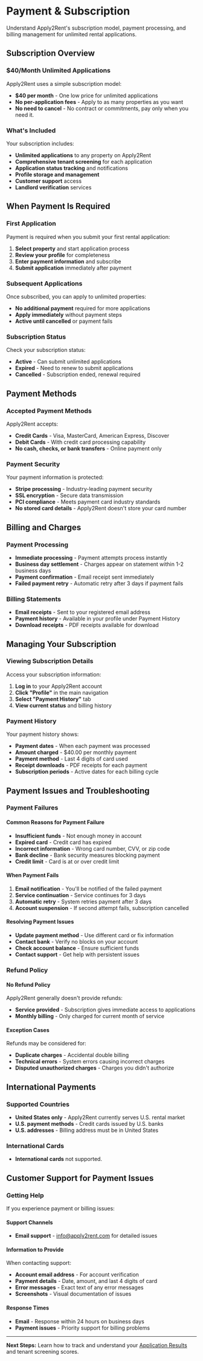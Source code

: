 # Payment & Subscription

Understand Apply2Rent's subscription model, payment processing, and billing management for unlimited rental applications.

## Subscription Overview

### $40/Month Unlimited Applications
Apply2Rent uses a simple subscription model:
- **$40 per month** - One low price for unlimited applications
- **No per-application fees** - Apply to as many properties as you want
- **No need to cancel** - No contract or commitments, pay only when you need it.


### What's Included
Your subscription includes:
- **Unlimited applications** to any property on Apply2Rent
- **Comprehensive tenant screening** for each application
- **Application status tracking** and notifications
- **Profile storage and management**
- **Customer support** access
- **Landlord verification** services

## When Payment Is Required

### First Application
Payment is required when you submit your first rental application:
1. **Select property** and start application process
2. **Review your profile** for completeness
3. **Enter payment information** and subscribe
4. **Submit application** immediately after payment

### Subsequent Applications
Once subscribed, you can apply to unlimited properties:
- **No additional payment** required for more applications
- **Apply immediately** without payment steps
- **Active until cancelled** or payment fails

### Subscription Status
Check your subscription status:
- **Active** - Can submit unlimited applications
- **Expired** - Need to renew to submit applications
- **Cancelled** - Subscription ended, renewal required

## Payment Methods

### Accepted Payment Methods
Apply2Rent accepts:
- **Credit Cards** - Visa, MasterCard, American Express, Discover
- **Debit Cards** - With credit card processing capability
- **No cash, checks, or bank transfers** - Online payment only

### Payment Security
Your payment information is protected:
- **Stripe processing** - Industry-leading payment security
- **SSL encryption** - Secure data transmission
- **PCI compliance** - Meets payment card industry standards
- **No stored card details** - Apply2Rent doesn't store your card number

## Billing and Charges


### Payment Processing
- **Immediate processing** - Payment attempts process instantly
- **Business day settlement** - Charges appear on statement within 1-2 business days
- **Payment confirmation** - Email receipt sent immediately
- **Failed payment retry** - Automatic retry after 3 days if payment fails

### Billing Statements
- **Email receipts** - Sent to your registered email address
- **Payment history** - Available in your profile under Payment History
- **Download receipts** - PDF receipts available for download

## Managing Your Subscription

### Viewing Subscription Details
Access your subscription information:
1. **Log in** to your Apply2Rent account
2. **Click "Profile"** in the main navigation
3. **Select "Payment History"** tab
4. **View current status** and billing history

### Payment History
Your payment history shows:
- **Payment dates** - When each payment was processed
- **Amount charged** - $40.00 per monthly payment
- **Payment method** - Last 4 digits of card used
- **Receipt downloads** - PDF receipts for each payment
- **Subscription periods** - Active dates for each billing cycle

## Payment Issues and Troubleshooting

### Payment Failures

#### **Common Reasons for Payment Failure**
- **Insufficient funds** - Not enough money in account
- **Expired card** - Credit card has expired
- **Incorrect information** - Wrong card number, CVV, or zip code
- **Bank decline** - Bank security measures blocking payment
- **Credit limit** - Card is at or over credit limit

#### **When Payment Fails**
1. **Email notification** - You'll be notified of the failed payment
2. **Service continuation** - Service continues for 3 days
3. **Automatic retry** - System retries payment after 3 days
4. **Account suspension** - If second attempt fails, subscription cancelled

#### **Resolving Payment Issues**
- **Update payment method** - Use different card or fix information
- **Contact bank** - Verify no blocks on your account
- **Check account balance** - Ensure sufficient funds
- **Contact support** - Get help with persistent issues

### Refund Policy

#### **No Refund Policy**
Apply2Rent generally doesn't provide refunds:
- **Service provided** - Subscription gives immediate access to applications
- **Monthly billing** - Only charged for current month of service

#### **Exception Cases**
Refunds may be considered for:
- **Duplicate charges** - Accidental double billing
- **Technical errors** - System errors causing incorrect charges
- **Disputed unauthorized charges** - Charges you didn't authorize

## International Payments

### Supported Countries
- **United States only** - Apply2Rent currently serves U.S. rental market
- **U.S. payment methods** - Credit cards issued by U.S. banks
- **U.S. addresses** - Billing address must be in United States

### International Cards
- **International cards** not supported.

## Customer Support for Payment Issues

### Getting Help
If you experience payment or billing issues:

#### **Support Channels**
- **Email support** - info@apply2rent.com for detailed issues

#### **Information to Provide**
When contacting support:
- **Account email address** - For account verification
- **Payment details** - Date, amount, and last 4 digits of card
- **Error messages** - Exact text of any error messages
- **Screenshots** - Visual documentation of issues

#### **Response Times**
- **Email** - Response within 24 hours on business days
- **Payment issues** - Priority support for billing problems

---

**Next Steps:** Learn how to track and understand your [Application Results](results.md) and tenant screening scores.